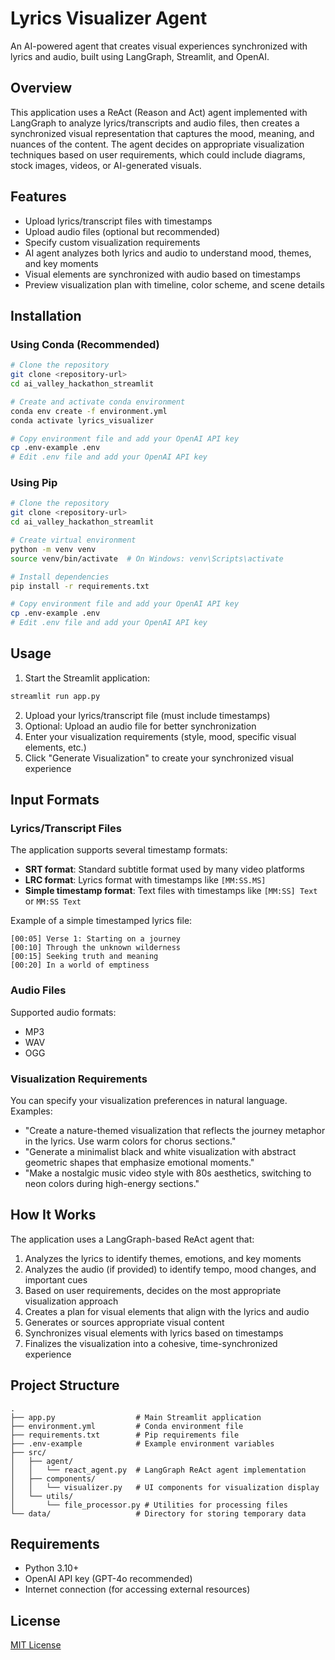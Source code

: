 # Lyrics Visualizer Agent

An AI-powered agent that creates visual experiences synchronized with lyrics and audio, built using LangGraph, Streamlit, and OpenAI.

## Overview

This application uses a ReAct (Reason and Act) agent implemented with LangGraph to analyze lyrics/transcripts and audio files, then creates a synchronized visual representation that captures the mood, meaning, and nuances of the content. The agent decides on appropriate visualization techniques based on user requirements, which could include diagrams, stock images, videos, or AI-generated visuals.

## Features

- Upload lyrics/transcript files with timestamps
- Upload audio files (optional but recommended)
- Specify custom visualization requirements
- AI agent analyzes both lyrics and audio to understand mood, themes, and key moments
- Visual elements are synchronized with audio based on timestamps
- Preview visualization plan with timeline, color scheme, and scene details

## Installation

### Using Conda (Recommended)

```bash
# Clone the repository
git clone <repository-url>
cd ai_valley_hackathon_streamlit

# Create and activate conda environment
conda env create -f environment.yml
conda activate lyrics_visualizer

# Copy environment file and add your OpenAI API key
cp .env-example .env
# Edit .env file and add your OpenAI API key
```

### Using Pip

```bash
# Clone the repository
git clone <repository-url>
cd ai_valley_hackathon_streamlit

# Create virtual environment
python -m venv venv
source venv/bin/activate  # On Windows: venv\Scripts\activate

# Install dependencies
pip install -r requirements.txt

# Copy environment file and add your OpenAI API key
cp .env-example .env
# Edit .env file and add your OpenAI API key
```

## Usage

1. Start the Streamlit application:

```bash
streamlit run app.py
```

2. Upload your lyrics/transcript file (must include timestamps)
3. Optional: Upload an audio file for better synchronization
4. Enter your visualization requirements (style, mood, specific visual elements, etc.)
5. Click "Generate Visualization" to create your synchronized visual experience

## Input Formats

### Lyrics/Transcript Files

The application supports several timestamp formats:

- **SRT format**: Standard subtitle format used by many video platforms
- **LRC format**: Lyrics format with timestamps like `[MM:SS.MS]`
- **Simple timestamp format**: Text files with timestamps like `[MM:SS] Text` or `MM:SS Text`

Example of a simple timestamped lyrics file:

```
[00:05] Verse 1: Starting on a journey
[00:10] Through the unknown wilderness
[00:15] Seeking truth and meaning
[00:20] In a world of emptiness
```

### Audio Files

Supported audio formats:
- MP3
- WAV
- OGG

### Visualization Requirements

You can specify your visualization preferences in natural language. Examples:

- "Create a nature-themed visualization that reflects the journey metaphor in the lyrics. Use warm colors for chorus sections."
- "Generate a minimalist black and white visualization with abstract geometric shapes that emphasize emotional moments."
- "Make a nostalgic music video style with 80s aesthetics, switching to neon colors during high-energy sections."

## How It Works

The application uses a LangGraph-based ReAct agent that:

1. Analyzes the lyrics to identify themes, emotions, and key moments
2. Analyzes the audio (if provided) to identify tempo, mood changes, and important cues
3. Based on user requirements, decides on the most appropriate visualization approach
4. Creates a plan for visual elements that align with the lyrics and audio
5. Generates or sources appropriate visual content
6. Synchronizes visual elements with lyrics based on timestamps
7. Finalizes the visualization into a cohesive, time-synchronized experience

## Project Structure

```
.
├── app.py                  # Main Streamlit application
├── environment.yml         # Conda environment file
├── requirements.txt        # Pip requirements file
├── .env-example            # Example environment variables
├── src/
│   ├── agent/
│   │   └── react_agent.py  # LangGraph ReAct agent implementation
│   ├── components/
│   │   └── visualizer.py   # UI components for visualization display
│   └── utils/
│       └── file_processor.py # Utilities for processing files
└── data/                   # Directory for storing temporary data
```

## Requirements

- Python 3.10+
- OpenAI API key (GPT-4o recommended)
- Internet connection (for accessing external resources)

## License

[MIT License](LICENSE)
